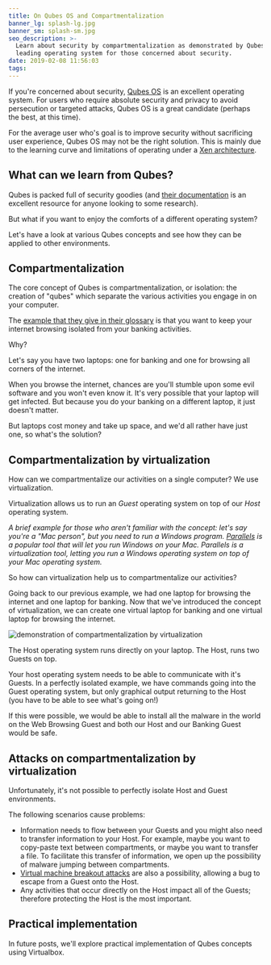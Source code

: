 ```yaml
---
title: On Qubes OS and Compartmentalization
banner_lg: splash-lg.jpg
banner_sm: splash-sm.jpg
seo_description: >-
  Learn about security by compartmentalization as demonstrated by Qubes OS, a
  leading operating system for those concerned about security.
date: 2019-02-08 11:56:03
tags:
---
```



If you're concerned about security, [Qubes OS](https://www.qubes-os.org/) is an excellent operating system. For users who require absolute security and privacy to avoid persecution or targeted attacks, Qubes OS is a great candidate (perhaps the best, at this time).

For the average user who's goal is to improve security without sacrificing user experience, Qubes OS may not be the right solution.  This is mainly due to the learning curve and limitations of operating under a [Xen architecture](https://wiki.xen.org/wiki/Xen_Project_Software_Overview).

## What can we learn from Qubes?

Qubes is packed full of security goodies (and [their documentation](https://www.qubes-os.org/doc/) is an excellent resource for anyone looking to some research).

But what if you want to enjoy the comforts of a different operating system?

Let's have a look at various Qubes concepts and see how they can be applied to other environments. 

## Compartmentalization

The core concept of Qubes is compartmentalization, or isolation: the creation of "qubes" which separate the various activities you engage in on your computer. 

The [example that they give in their glossary](https://www.qubes-os.org/doc/glossary/) is that you want to keep your internet browsing isolated from your banking activities.

Why? 

Let's say you have two laptops: one for banking and one for browsing all corners of the internet. 

When you browse the internet, chances are you'll stumble upon some evil software and you won't even know it. It's very possible that your laptop will get infected. But because you do your banking on a different laptop, it just doesn't matter.

But laptops cost money and take up space, and we'd all rather have just one, so what's the solution?

## Compartmentalization by virtualization

How can we compartmentalize our activities on a single computer? We use virtualization. 

Virtualization allows us to run an _Guest_ operating system on top of our _Host_ operating system.

_A brief example for those who aren't familiar with the concept: let's say you're a "Mac person", but you need to run a Windows program. [Parallels](https://www.parallels.com/) is a popular tool that will let you run Windows on your Mac. Parallels is a virtualization tool, letting you run a Windows operating system on top of your Mac operating system._

So how can virtualization help us to compartmentalize our activities? 

Going back to our previous example, we had one laptop for browsing the internet and one laptop for banking. Now that we've introduced the concept of virtualization, we can create one virtual laptop for banking and one virtual laptop for browsing the internet.

![demonstration of compartmentalization by virtualization](compartmentalization.png)

The Host operating system runs directly on your laptop. The Host, runs two Guests on top.

Your host operating system needs to be able to communicate with it's Guests. In a perfectly isolated example, we have commands going into the Guest operating system, but only graphical output returning to the Host (you have to be able to see what's going on!)

If this were possible, we would be able to install all the malware in the world on the Web Browsing Guest and both our Host and our Banking Guest would be safe. 

## Attacks on compartmentalization by virtualization

Unfortunately, it's not possible to perfectly isolate Host and Guest environments.

The following scenarios cause problems:

- Information needs to flow between your Guests and you might also need to transfer information to your Host. For example, maybe you want to copy-paste text between compartments, or maybe you want to transfer a file. To facilitate this transfer of information, we open up the possibility of malware jumping between compartments.
- [Virtual machine breakout attacks](https://en.wikipedia.org/wiki/Virtual_machine_escape) are also a possibility, allowing a bug to escape from a Guest onto the Host.
- Any activities that occur directly on the Host impact all of the Guests; therefore protecting the Host is the most important.

## Practical implementation

In future posts, we'll explore practical implementation of Qubes concepts using Virtualbox.